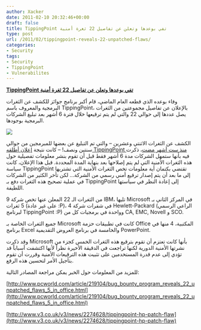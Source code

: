 ```yaml
---
author: Xacker
date: 2011-02-10 20:32:46+00:00
draft: false
title: TippingPoint تفي بوعدها وتعلن عن تفاصيل 22 ثغرة أمنية
type: post
url: /2011/02/tippingpoint-reveals-22-unpatched-flaws/
categories:
- Security
tags:
- Security
- TippingPoint
- Vulnerabilites
---
```


**[TippingPoint تفي بوعدها وتعلن عن تفاصيل 22 ثغرة أمنية](https://www.it-scoop.com/2011/02/tippingpoint-reveals-22-unpatched-flaws)**


وفاء بوعده الذي قطعه العام الماضي، قام أكبر برنامج جوائز للكشف عن الثغرات البرمجية والمعروف باسم TippingPoint، بالإعلان عن تفاصيل مجموعتين من الثغرات يصل عددها إلى حوالي 22 والتي لم يتم ترقيعها خلال فترة 6 أشهر بعد تبليغ الشركات البرمجية بوجودها.


[![](https://www.it-scoop.com/wp-content/uploads/2010/08/TippingPoint_logo.jpg )
](https://www.it-scoop.com/2011/02/tippingpoint-reveals-22-unpatched-flaws)


الكشف عن الثغرات الاثنتي وعشرين – والتي تم التبليغ عن بعضها للمبرمجين من حوالي سنتين ونصف! – كانت نتيجة [إعلان أطلقه TippingPoint منذ ست أشهر مضت](https://www.it-scoop.com/2010/08/tippingpoint-gives-vendors-six-months-to-fix-holes/)، ذكرت فيه بأنها ستمهل الشركات مدة 6 أشهر فقط قبل أن تقوم بنشر معلومات تفصيلية حول هذه الثغرات الأمنية التي لم يتم إصلاحها بعد بنهاية المدة المحددة. قبل هذا الإعلان، كانت سياسة TippingPoint تقتضي بكتمان أية معلومات تخص الثغرات الأمنية التي تشتريها إلى ما بعد أن يتم إصدار ترقيع أمني رسمي من الشركة... لكن تأخر الكثير من الشركات في عملية تصحيح هذه الثغرات دفع بـ TippingPoint إلى إعادة النظر في سياستها اللطيفة.

9 من الثغرات الـ 22 المعلن عنها تخص شركة IBM، تليها Microsoft في المركز الثاني بـ 5 ثغرات (على غير عادة :P)، 4 في شفرات شركة Hewlett-Packard (الراعي الرسمي لبرنامج TippingPoint :P) وواحدة في برمجيات كل من CA, EMC, Novell و SCO.

جميع الثغرات الخاصة بـ Microsoft كانت في تطبيقات حزمة Office المكتبية، 4 منها في برنامج Excel والخامسة في برنامج العروض التقديمية PowerPoint.

وقد ذكرت Microsoft بأنها كانت تعتزم أن تقوم بترقيع هذه الثغرات الخمس كجزء من نشرتها الأمنية الدورية لكنها تراجعت في الدقيقة الأخيرة نظراً لأنها اكتشفت أسباباً قد تؤدي إلى عدم قدرة المستخدمين على تثبيت هذه الترقيعات الأمنية وقررت أن تقوم بتأجيل الأمر لتحسين هذه الرقع.

للمزيد من المعلومات حول الخبر يمكن مراجعة المصادر التالية:


[http://www.pcworld.com/article/219104/bug_bounty_program_reveals_22_unpatched_flaws_5_in_office.html](http://www.pcworld.com/article/219104/bug_bounty_program_reveals_22_unpatched_flaws_5_in_office.html)




[http://www.v3.co.uk/v3/news/2274628/tippingpoint-hp-patch-flaw](http://www.v3.co.uk/v3/news/2274628/tippingpoint-hp-patch-flaw)
